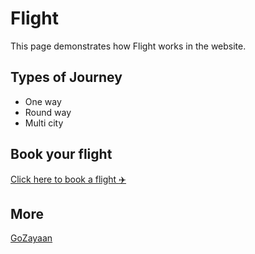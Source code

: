 # Flight

This page demonstrates how Flight works in the website.

## Types of Journey
- One way
- Round way
- Multi city

## Book your flight 
[Click here to book a flight :airplane: ](https://uat.gozayaan.com/) 
## More

[GoZayaan](https://uat.gozayaan.com/)